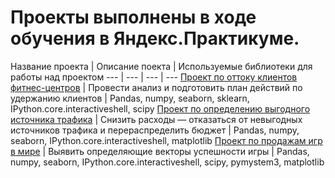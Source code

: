 # Проекты выполнены в ходе обучения в Яндекс.Практикуме.  


Название проекта |  Описание поекта |  Используемые библиотеки для работы над проектом 
  --- | --- | --- | ---
 [ Проект по оттоку клиентов фитнес-центров](https://github.com/VLADISLAV195/data-projects/blob/main/machine-learning/ML-analisys_1.ipynb) | Провести анализ и подготовить план действий по удержанию клиентов | Pandas, numpy, seaborn, sklearn, IPython.core.interactiveshell, scipy 
[Проект по определению выгодного источника трафика](https://github.com/VLADISLAV195/data-projects/blob/main/bisness-metrics/bisness-metrics%20%20(1).ipynb) |  Снизить расходы — отказаться от невыгодных источников трафика и перераспределить бюджет | Pandas, numpy, seaborn, IPython.core.interactiveshell, matplotlib 
[Проект по продажам игр в мире](https://github.com/VLADISLAV195/data-projects/blob/main/data_platforms/data_platforms_1.ipynb) | Выявить определяющие векторы успешности игры | Pandas, numpy, seaborn, IPython.core.interactiveshell, scipy, pymystem3, matplotlib 

